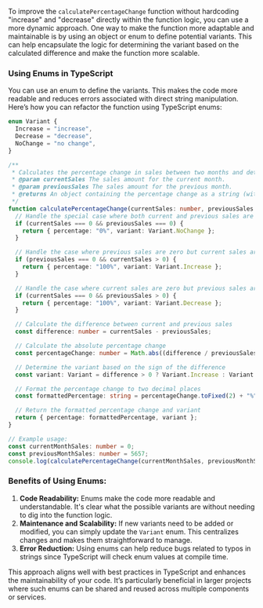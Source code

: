 To improve the `calculatePercentageChange` function without hardcoding "increase" and "decrease" directly within the function logic, you can use a more dynamic approach. One way to make the function more adaptable and maintainable is by using an object or enum to define potential variants. This can help encapsulate the logic for determining the variant based on the calculated difference and make the function more scalable.

### Using Enums in TypeScript

You can use an enum to define the variants. This makes the code more readable and reduces errors associated with direct string manipulation. Here’s how you can refactor the function using TypeScript enums:

```typescript
enum Variant {
  Increase = "increase",
  Decrease = "decrease",
  NoChange = "no change",
}

/**
 * Calculates the percentage change in sales between two months and determines the variant.
 * @param currentSales The sales amount for the current month.
 * @param previousSales The sales amount for the previous month.
 * @returns An object containing the percentage change as a string (without a sign) and the variant.
 */
function calculatePercentageChange(currentSales: number, previousSales: number): { percentage: string; variant: Variant } {
  // Handle the special case where both current and previous sales are zero
  if (currentSales === 0 && previousSales === 0) {
    return { percentage: "0%", variant: Variant.NoChange };
  }

  // Handle the case where previous sales are zero but current sales are greater than zero
  if (previousSales === 0 && currentSales > 0) {
    return { percentage: "100%", variant: Variant.Increase };
  }

  // Handle the case where current sales are zero but previous sales are greater than zero
  if (currentSales === 0 && previousSales > 0) {
    return { percentage: "100%", variant: Variant.Decrease };
  }

  // Calculate the difference between current and previous sales
  const difference: number = currentSales - previousSales;

  // Calculate the absolute percentage change
  const percentageChange: number = Math.abs((difference / previousSales) * 100);

  // Determine the variant based on the sign of the difference
  const variant: Variant = difference > 0 ? Variant.Increase : Variant.Decrease;

  // Format the percentage change to two decimal places
  const formattedPercentage: string = percentageChange.toFixed(2) + "%";

  // Return the formatted percentage change and variant
  return { percentage: formattedPercentage, variant };
}

// Example usage:
const currentMonthSales: number = 0;
const previousMonthSales: number = 5657;
console.log(calculatePercentageChange(currentMonthSales, previousMonthSales));
```

### Benefits of Using Enums:

1. **Code Readability:** Enums make the code more readable and understandable. It's clear what the possible variants are without needing to dig into the function logic.
2. **Maintenance and Scalability:** If new variants need to be added or modified, you can simply update the `Variant` enum. This centralizes changes and makes them straightforward to manage.
3. **Error Reduction:** Using enums can help reduce bugs related to typos in strings since TypeScript will check enum values at compile time.

This approach aligns well with best practices in TypeScript and enhances the maintainability of your code. It’s particularly beneficial in larger projects where such enums can be shared and reused across multiple components or services.
